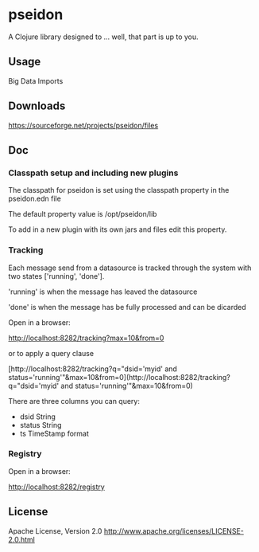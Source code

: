 # pseidon

A Clojure library designed to ... well, that part is up to you.

## Usage

Big Data Imports


## Downloads

https://sourceforge.net/projects/pseidon/files

## Doc

### Classpath setup and including new plugins

The classpath for pseidon is set using the classpath property in the pseidon.edn file

The default property value is /opt/pseidon/lib

To add in a new plugin with its own jars and files edit this property.


### Tracking

Each message send from a datasource is tracked through the system with two states
['running', 'done'].

'running' is when the message has leaved the datasource

'done' is when the message has be fully processed and can be dicarded

Open in a browser:

[http://localhost:8282/tracking?max=10&from=0](http://localhost:8282/tracking?max=10&from=0)


or to apply a query clause

[http://localhost:8282/tracking?q="dsid='myid' and status='running'"&max=10&from=0](http://localhost:8282/tracking?q="dsid='myid' and status='running'"&max=10&from=0)

There are three columns you can query:

  * dsid String
  * status String
  * ts TimeStamp format

### Registry

Open in a browser:

[http://localhost:8282/registry](http://localhost:8282/registry)


## License

Apache License, Version 2.0
http://www.apache.org/licenses/LICENSE-2.0.html



